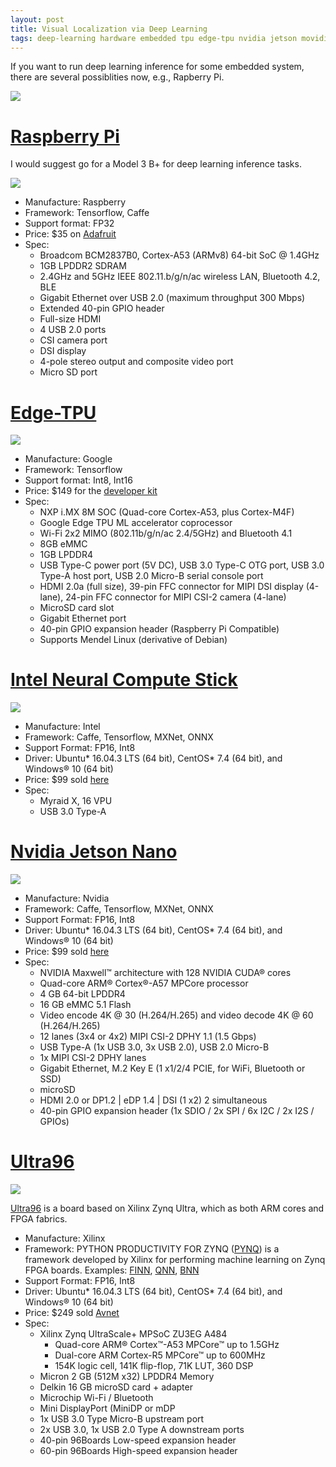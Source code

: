 ```yaml
---
layout: post
title: Visual Localization via Deep Learning
tags: deep-learning hardware embedded tpu edge-tpu nvidia jetson movidius intel
---
```


If you want to run deep learning inference for some embedded system, there are several possiblities now, e.g., Rapberry Pi.

![](https://www.nvidia.com/content/dam/en-zz/Solutions/intelligent-machines/jetson-nano/nvidia-jetson-nano-hero-m@2x.jpg)

# [Raspberry Pi](https://www.raspberrypi.org/products/raspberry-pi-3-model-b-plus/)

I would suggest go for a Model 3 B+ for deep learning inference tasks.

![](https://www.raspberrypi.org/app/uploads/2018/03/770A5842-462x322.jpg)

- Manufacture: Raspberry
- Framework: Tensorflow, Caffe
- Support format: FP32
- Price: $35 on [Adafruit](https://www.adafruit.com/product/3775?src=raspberrypi)
- Spec:
  - Broadcom BCM2837B0, Cortex-A53 (ARMv8) 64-bit SoC @ 1.4GHz
  - 1GB LPDDR2 SDRAM
  - 2.4GHz and 5GHz IEEE 802.11.b/g/n/ac wireless LAN, Bluetooth 4.2, BLE
  - Gigabit Ethernet over USB 2.0 (maximum throughput 300 Mbps)
  - Extended 40-pin GPIO header
  - Full-size HDMI
  - 4 USB 2.0 ports
  - CSI camera port
  - DSI display
  - 4-pole stereo output and composite video port
  - Micro SD port

# [Edge-TPU](https://cloud.google.com/edge-tpu/)

![](https://coral.withgoogle.com/static/images/devboard/devboard-dimensions.jpg)

- Manufacture: Google
- Framework: Tensorflow
- Support format: Int8, Int16
- Price: $149 for the [developer kit](https://coral.withgoogle.com/products/dev-board/)
- Spec:
  - NXP i.MX 8M SOC (Quad-core Cortex-A53, plus Cortex-M4F)
  - Google Edge TPU ML accelerator coprocessor
  - Wi-Fi 2x2 MIMO (802.11b/g/n/ac 2.4/5GHz) and Bluetooth 4.1
  - 8GB eMMC
  - 1GB LPDDR4
  - USB Type-C power port (5V DC), USB 3.0 Type-C OTG port, USB 3.0 Type-A host port, USB 2.0 Micro-B serial console port
  - HDMI 2.0a (full size), 39-pin FFC connector for MIPI DSI display (4-lane), 24-pin FFC connector for MIPI CSI-2 camera (4-lane)
  - MicroSD card slot
  - Gigabit Ethernet port
  - 40-pin GPIO expansion header (Raspberry Pi Compatible)
  - Supports Mendel Linux (derivative of Debian)


# [Intel Neural Compute Stick](https://software.intel.com/en-us/neural-compute-stick)

![](https://software.intel.com/sites/default/files/managed/51/ac/ncs2-marquee-500w.png)

- Manufacture: Intel
- Framework: Caffe, Tensorflow, MXNet, ONNX
- Support Format: FP16, Int8
- Driver: Ubuntu* 16.04.3 LTS (64 bit), CentOS* 7.4 (64 bit), and Windows® 10 (64 bit)
- Price: $99 sold [here](https://www.mouser.com/ProductDetail/Intel/NCSM2485DK?qs=byeeYqUIh0OB4GXNqgW8aw%3D%3D)
- Spec:
  - Myraid X, 16 VPU 
  - USB 3.0 Type-A

# [Nvidia Jetson Nano](https://www.nvidia.com/en-us/autonomous-machines/embedded-systems/jetson-nano/)

![](https://www.nvidia.com/content/dam/en-zz/Solutions/intelligent-machines/jetson-nano/nvidia-jetson-nano-developer-kit-2c50-d.png)

- Manufacture: Nvidia
- Framework: Caffe, Tensorflow, MXNet, ONNX
- Support Format: FP16, Int8
- Driver: Ubuntu* 16.04.3 LTS (64 bit), CentOS* 7.4 (64 bit), and Windows® 10 (64 bit)
- Price: $99 sold [here](https://www.nvidia.com/en-us/autonomous-machines/embedded-systems/jetson-nano/)
- Spec:
  - NVIDIA Maxwell™ architecture with 128 NVIDIA CUDA® cores
  - Quad-core ARM® Cortex®-A57 MPCore processor
  - 4 GB 64-bit LPDDR4
  - 16 GB eMMC 5.1 Flash
  - Video encode 4K @ 30 (H.264/H.265) and video decode 4K @ 60 (H.264/H.265)
  - 12 lanes (3x4 or 4x2) MIPI CSI-2 DPHY 1.1 (1.5 Gbps)
  - USB Type-A (1x USB 3.0, 3x USB 2.0), USB 2.0 Micro-B
  - 1x MIPI CSI-2 DPHY lanes
  - Gigabit Ethernet, M.2 Key E (1 x1/2/4 PCIE, for WiFi, Bluetooth or SSD)
  - microSD
  - HDMI 2.0 or DP1.2 | eDP 1.4 | DSI (1 x2) 2 simultaneous
  - 40-pin GPIO expansion header (1x SDIO / 2x SPI / 6x I2C / 2x I2S / GPIOs)

# [Ultra96](http://zedboard.org/product/ultra96-v2)

![](http://zedboard.org/sites/default/files/styles/product_slider/public/product/ultra96v2-1.jpg?itok=Tb4druQI)

[Ultra96](http://zedboard.org/product/ultra96-v2) is a board based on Xilinx Zynq Ultra, which as both ARM cores and FPGA fabrics.

- Manufacture: Xilinx
- Framework: PYTHON PRODUCTIVITY FOR ZYNQ ([PYNQ](http://www.pynq.io/home.html)) is a framework developed by Xilinx for performing machine learning on Zynq FPGA boards. Examples: [FINN](http://www.pynq.io/ml.html), [QNN](http://lh3.googleusercontent.com/vL03WdQ97_6jVgVA5f2PLhEtcrAH-c_ofoP1ecZ-UOkurIupPGxCaXLepM_lJI-vQSW4ShxWhlWy49JUbt3rSNIK2w=s221), [BNN](http://lh3.googleusercontent.com/-glVK36V0YHB4v1xLwlIjVKT5xoSv5vN_B2gNg9LpAARNxj0YsZ4arou5brLeq4Ol0j7wVOGodaUET_FscjKexphHIs=s221)
- Support Format: FP16, Int8
- Driver: Ubuntu* 16.04.3 LTS (64 bit), CentOS* 7.4 (64 bit), and Windows® 10 (64 bit)
- Price: $249 sold [Avnet](https://www.avnet.com/shop/us/products/avnet-engineering-services/aes-ultra96-v2-g-3074457345638646173/?aka_re=1)
- Spec:
  - Xilinx Zynq UltraScale+ MPSoC ZU3EG A484
    - Quad-core ARM® Cortex™-A53 MPCore™ up to 1.5GHz
    - Dual-core ARM Cortex-R5 MPCore™ up to 600MHz
    - 154K logic cell, 141K flip-flop, 71K LUT, 360 DSP
  - Micron 2 GB (512M x32) LPDDR4 Memory
  - Delkin 16 GB microSD card + adapter
  - Microchip Wi-Fi / Bluetooth
  - Mini DisplayPort (MiniDP or mDP
  - 1x USB 3.0 Type Micro-B upstream port
  - 2x USB 3.0, 1x USB 2.0 Type A downstream ports
  - 40-pin 96Boards Low-speed expansion header
  - 60-pin 96Boards High-speed expansion header


